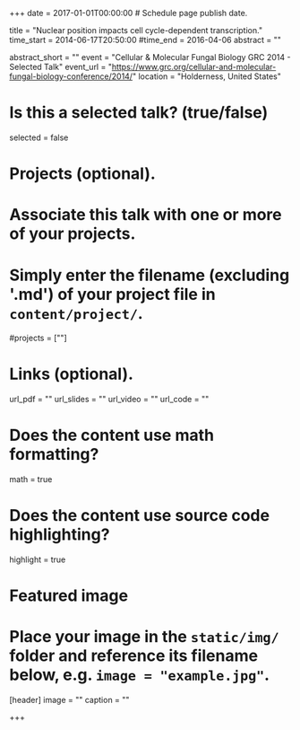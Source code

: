 +++
date = 2017-01-01T00:00:00  # Schedule page publish date.

title = "Nuclear position impacts cell cycle-dependent transcription."
time_start = 2014-06-17T20:50:00
#time_end = 2016-04-06
abstract = ""

abstract_short = ""
event = "Cellular & Molecular Fungal Biology GRC 2014 - Selected Talk"
event_url = "https://www.grc.org/cellular-and-molecular-fungal-biology-conference/2014/"
location = "Holderness, United States"

# Is this a selected talk? (true/false)
selected = false

# Projects (optional).
#   Associate this talk with one or more of your projects.
#   Simply enter the filename (excluding '.md') of your project file in `content/project/`.
#projects = [""]

# Links (optional).
url_pdf = ""
url_slides = ""
url_video = ""
url_code = ""

# Does the content use math formatting?
math = true

# Does the content use source code highlighting?
highlight = true

# Featured image
# Place your image in the `static/img/` folder and reference its filename below, e.g. `image = "example.jpg"`.
[header]
image = ""
caption = ""

+++
